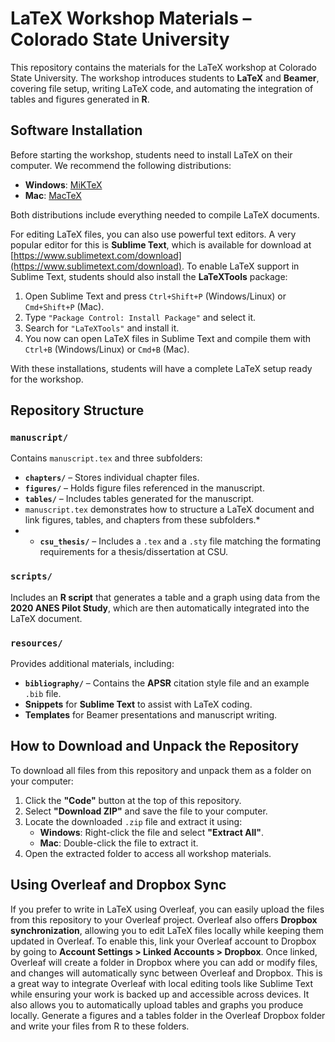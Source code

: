 # LaTeX Workshop Materials – Colorado State University  

This repository contains the materials for the LaTeX workshop at Colorado State University. The workshop introduces students to **LaTeX** and **Beamer**, covering file setup, writing LaTeX code, and automating the integration of tables and figures generated in **R**.  

## Software Installation  

Before starting the workshop, students need to install LaTeX on their computer. We recommend the following distributions:  

- **Windows**: [MiKTeX](https://miktex.org/download)  
- **Mac**: [MacTeX](https://tug.org/mactex/)  

Both distributions include everything needed to compile LaTeX documents.  

For editing LaTeX files, you can also use powerful text editors. A very popular editor for this is **Sublime Text**, which is available for download at [https://www.sublimetext.com/download](https://www.sublimetext.com/download). To enable LaTeX support in Sublime Text, students should also install the **LaTeXTools** package:  

1. Open Sublime Text and press `Ctrl+Shift+P` (Windows/Linux) or `Cmd+Shift+P` (Mac).  
2. Type `"Package Control: Install Package"` and select it.  
3. Search for `"LaTeXTools"` and install it.
4. You now can open LaTeX files in Sublime Text and compile them with `Ctrl+B` (Windows/Linux) or `Cmd+B` (Mac).  

With these installations, students will have a complete LaTeX setup ready for the workshop.  


## Repository Structure  

### `manuscript/`  
Contains `manuscript.tex` and three subfolders:  
- **`chapters/`** – Stores individual chapter files.  
- **`figures/`** – Holds figure files referenced in the manuscript.  
- **`tables/`** – Includes tables generated for the manuscript.  
- `manuscript.tex` demonstrates how to structure a LaTeX document and link figures, tables, and chapters from these subfolders.*
- - **`csu_thesis/`** – Includes a `.tex` and a `.sty` file matching the formating requirements for a thesis/dissertation at CSU.   


### `scripts/`  
Includes an **R script** that generates a table and a graph using data from the **2020 ANES Pilot Study**, which are then automatically integrated into the LaTeX document.  

### `resources/`  
Provides additional materials, including:  
- **`bibliography/`** – Contains the **APSR** citation style file and an example `.bib` file.  
- **Snippets** for **Sublime Text** to assist with LaTeX coding.  
- **Templates** for Beamer presentations and manuscript writing.  

## How to Download and Unpack the Repository  

To download all files from this repository and unpack them as a folder on your computer:  

1. Click the **"Code"** button at the top of this repository.  
2. Select **"Download ZIP"** and save the file to your computer.  
3. Locate the downloaded `.zip` file and extract it using:  
   - **Windows**: Right-click the file and select **"Extract All"**.  
   - **Mac**: Double-click the file to extract it.  
4. Open the extracted folder to access all workshop materials.  

## Using Overleaf and Dropbox Sync  

If you prefer to write in LaTeX using Overleaf, you can easily upload the files from this repository to your Overleaf project. Overleaf also offers **Dropbox synchronization**, allowing you to edit LaTeX files locally while keeping them updated in Overleaf. To enable this, link your Overleaf account to Dropbox by going to **Account Settings > Linked Accounts > Dropbox**. Once linked, Overleaf will create a folder in Dropbox where you can add or modify files, and changes will automatically sync between Overleaf and Dropbox. This is a great way to integrate Overleaf with local editing tools like Sublime Text while ensuring your work is backed up and accessible across devices. It also allows you to automatically upload tables and graphs you produce locally. Generate a figures and a tables folder in the Overleaf Dropbox folder and write your files from R to these folders. 
